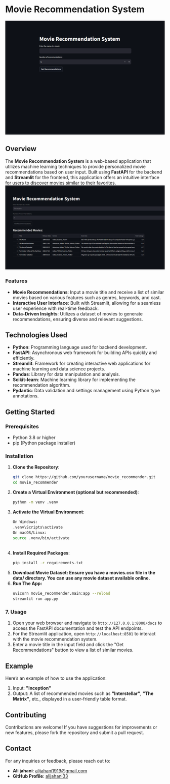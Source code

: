 # Movie Recommendation System
![Movie Recommendation System](/Images/a.png)
## Overview

The **Movie Recommendation System** is a web-based application that utilizes machine learning techniques to provide personalized movie recommendations based on user input. Built using **FastAPI** for the backend and **Streamlit** for the frontend, this application offers an intuitive interface for users to discover movies similar to their favorites.
![Movie Recommendation System](/Images/b.png)

### Features

- **Movie Recommendations**: Input a movie title and receive a list of similar movies based on various features such as genres, keywords, and cast.
- **Interactive User Interface**: Built with Streamlit, allowing for a seamless user experience with real-time feedback.
- **Data-Driven Insights**: Utilizes a dataset of movies to generate recommendations, ensuring diverse and relevant suggestions.

## Technologies Used
 
- **Python**: Programming language used for backend development.
- **FastAPI**: Asynchronous web framework for building APIs quickly and efficiently.
- **Streamlit**: Framework for creating interactive web applications for machine learning and data science projects.
- **Pandas**: Library for data manipulation and analysis.
- **Scikit-learn**: Machine learning library for implementing the recommendation algorithm.
- **Pydantic**: Data validation and settings management using Python type annotations.

## Getting Started

### Prerequisites

- Python 3.8 or higher
- pip (Python package installer)

### Installation

1. **Clone the Repository**:
   ```bash
   git clone https://github.com/yourusername/movie_recommender.git
   cd movie_recommender
2. **Create a Virtual Environment (optional but recommended)**:
    ```bash
   python -m venv .venv
3. **Activate the Virtual Environment**:
   ```bash
   On Windows:
   .venv\Scripts\activate
   On macOS/Linux:
   source .venv/bin/activate
    
4. **Install Required Packages**:
   ```bash
   pip install -r requirements.txt

5. **Download Movie Dataset: Ensure you have a movies.csv file in the data/ directory. You can use any movie dataset available online.**
6. **Run The App:**
   ```bash
   uvicorn movie_recommender.main:app --reload
   streamlit run app.py

### 7. Usage


1. Open your web browser and navigate to `http://127.0.0.1:8000/docs` to access the FastAPI documentation and test the API endpoints.
2. For the Streamlit application, open `http://localhost:8501` to interact with the movie recommendation system.
3. Enter a movie title in the input field and click the "Get Recommendations" button to view a list of similar movies.

## Example

Here’s an example of how to use the application:

1. Input: **"Inception"**
2. Output: A list of recommended movies such as **"Interstellar"**, **"The Matrix"**, etc., displayed in a user-friendly table format.

## Contributing

Contributions are welcome! If you have suggestions for improvements or new features, please fork the repository and submit a pull request.


## Contact

For any inquiries or feedback, please reach out to:
- **Ali jahani**: [alijahani1919@gmail.com](alijahani1919@gmail.com)
- **GitHub Profile**: [alijahani33](https://github.com/alijahani33)

